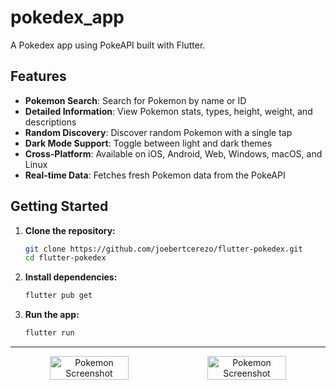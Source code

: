 # pokedex_app

A Pokedex app using PokeAPI built with Flutter.

## Features

- **Pokemon Search**: Search for Pokemon by name or ID
- **Detailed Information**: View Pokemon stats, types, height, weight, and descriptions
- **Random Discovery**: Discover random Pokemon with a single tap
- **Dark Mode Support**: Toggle between light and dark themes
- **Cross-Platform**: Available on iOS, Android, Web, Windows, macOS, and Linux
- **Real-time Data**: Fetches fresh Pokemon data from the PokeAPI

## Getting Started

1. **Clone the repository:**
   ```bash
   git clone https://github.com/joebertcerezo/flutter-pokedex.git
   cd flutter-pokedex
   ```

2. **Install dependencies:**
   ```bash
   flutter pub get
   ```

3. **Run the app:**
   ```bash
   flutter run
   ```
---
<div align="center" style="display: flex; flex-direction: row">
   <img src="https://github.com/user-attachments/assets/0d7fe4fa-4134-493a-9351-9361eaf54413" width="50%" alt="Pokemon Screenshot">
   <img src="https://github.com/user-attachments/assets/176f9c0e-bfb2-41d3-b550-6ce5e167960d" width="50%" alt="Pokemon Screenshot">
</div>
